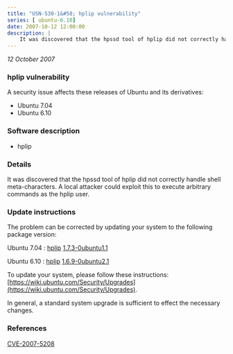 ```yaml
---
title: "USN-530-1&#58; hplip vulnerability"
series: [ ubuntu-6.10]
date: 2007-10-12 12:00:00
description: |
    It was discovered that the hpssd tool of hplip did not correctly handle shell meta-characters.  A local attacker could exploit this to execute arbitrary commands as the hplip user. 
--- 
```

 
 

*12 October 2007*

### hplip vulnerability

A security issue affects these releases of Ubuntu and its derivatives:

* Ubuntu 7.04
* Ubuntu 6.10

### Software description

* hplip 

### Details

It was discovered that the hpssd tool of hplip did not correctly handle shell meta-characters. A local attacker could exploit this to execute arbitrary commands as the hplip user. 

### Update instructions

The problem can be corrected by updating your system to the following package version:

Ubuntu 7.04
 : [hplip](https://launchpad.net/ubuntu/+source/hplip) <span> [1.7.3-0ubuntu1.1](https://launchpad.net/ubuntu/+source/hplip/1.7.3-0ubuntu1.1) </span> 

Ubuntu 6.10
 : [hplip](https://launchpad.net/ubuntu/+source/hplip) <span> [1.6.9-0ubuntu2.1](https://launchpad.net/ubuntu/+source/hplip/1.6.9-0ubuntu2.1) </span> 

To update your system, please follow these instructions: [https://wiki.ubuntu.com/Security/Upgrades](https://wiki.ubuntu.com/Security/Upgrades).

In general, a standard system upgrade is sufficient to effect the necessary changes. 

### References

 
 [CVE-2007-5208](http://people.ubuntu.com/~ubuntu-security/cve/CVE-2007-5208)
 

